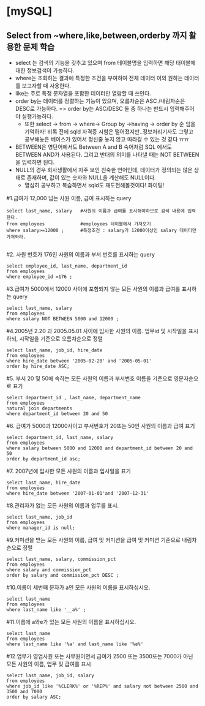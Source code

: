 # [mySQL]
## Select from ~where,like,between,orderby 까지 활용한 문제 학습

- select 는 검색의 기능을 갖추고 있으며 from 테이블명을 입력하면 해당 태이블에 대한 정보검색이 가능하다.
- where는 조회하는 결과에 특정한 조건을 부여하여 전체 데이터 이외 원하는 데이터를 보고자할 때 
  사용한다.
- like는  주로 특정 문자열을 포함한 데이터만 열람할 때 쓰인다.
- order by는 데이터를 정렬하는 기능이 있으며, 오름차순은 ASC /내림차순은 DESC로 가능하다.
  =>  order by는 ASC/DESC 둘 중 하나는 반드시 입력해주어야 실행가능하다.
  * 또한 select -> from -> where-> Group by ->having -> order by 순 임을 기억하자!
    비록 전에 sqld 자격증 시험은 떨어졌지만..정보처리기사도 그렇고 공부해놓은 베이스가
    있어서 정신줄 놓지 않고 따라갈 수 있는 것 같다 ㅠㅠ
- BETWEEN은  영단어에서도 Between A and B 숙어처럼 SQL 에서도 BETWEEN AND가 사용된다.
  그리고 반대의 의미를 나타낼 때는 NOT BETWEEN을 입력하면 된다.
- NULL의 경우 회사생활에서 자주 보인 친숙한 언어인데, 데이터가 정의되는 않은 상태로
  존재하며, 값이 있는 숫자와 NULL을 계산해도 NULL이다.
  * 열심히 공부하고 복습하면서 sqld도 재도전해볼것이다! 화이팅!

#1.급여가 12,000 넘는 사원 이름, 급여 표시하는 query
~~~
select last_name, salary   #사원의 이름과 급여를 표시해야하므로 검색 내용에 입력한다.
from employees             #employees 테이블에서 가져오기
where salary>=12000 ;      #특정조건 : salary가 12000이상인 salary 데이터만 가져와라.
   
~~~
#2. 사원 번호가 176인 사원의 이름과 부서 번호를 표시하는 query

~~~
select employee_id, last_name, department_id
from employees
where employee_id =176 ;
~~~

#3.급여가 5000에서 12000 사이에 포함되지 않는 모든 사원의 이름과 급여를 표시하는 query

~~~
select last_name, salary
from employees
where salary NOT BETWEEN 5000 and 12000 ;
~~~
#4.2005년 2.20 과 2005.05.01 사이에 입사한 사원의 이름. 업무id 및 시작일을 표시하되, 시작일을
기준으로 오름차순으로 정렬

~~~
select last_name, job_id, hire_date
from employees
where hire_date between '2005-02-20' and '2005-05-01'
order by hire_date ASC;
~~~
#5. 부서 20 및 50에 속하는 모든 사원의 이름과 부서번호 이름을 기준으로 영문자순으로 표기 

~~~
select department_id , last_name, department_name
from employees
natural join departments
where department_id between 20 and 50
~~~

#6. 급여가 5000과 12000사이고 부서번호가 20또는 50인 사원의 이름과 급여 표기 

~~~
select department_id, last_name, salary
from employees
where salary between 5000 and 12000 and department_id between 20 and 50
order by department_id asc;
~~~

#7. 2007년에 입사한 모든 사원의 이름과 입사일을 표기 

~~~
select last_name, hire_date
from employees
where hire_date between '2007-01-01'and '2007-12-31'
~~~

#8.관리자가 없는 모든 사원의 이름과 업무를 표시. 

~~~
select last_name, job_id
from employees
where manager_id is null;
~~~

#9.커미션을 받는 모든 사원의 이름, 급여 및 커미션을 급여 및 커미션 기준으로 내림차순으로 정렬

~~~
select last_name, salary, commission_pct
from employees
where salary and commission_pct
order by salary and commission_pct DESC ;
~~~

#10.이름이 세번째 문자가 a인 모든 사원의 이름을 표시하십시오.

~~~
select last_name
from employees
where last_name like '__a%' ;   
~~~

#11.이름에 a와e가 있는 모든 사원의 이름을 표시하십시오.

~~~
select last_name
from employees
where last_name like '%a' and last_name like '%e%'
~~~

#12.업무가 영업사원 또는 사무원이면서 급여가 2500 또는 3500또는 7000가 아닌 모든 사원의 이름, 업무 및 급여를 표시 

~~~
select last_name, job_id, salary
from employees
where job_id like '%CLERK%' or '%REP%' and salary not between 2500 and 3500 and 7000
order by salary ASC;
~~~
